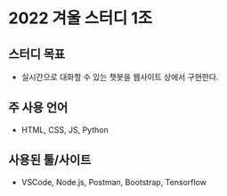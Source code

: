 # 2022 겨울 스터디 1조

## 스터디 목표
- 실시간으로 대화할 수 있는 챗봇을 웹사이트 상에서 구현한다.

## 주 사용 언어
- HTML, CSS, JS, Python

## 사용된 툴/사이트
- VSCode, Node.js, Postman, Bootstrap, Tensorflow

